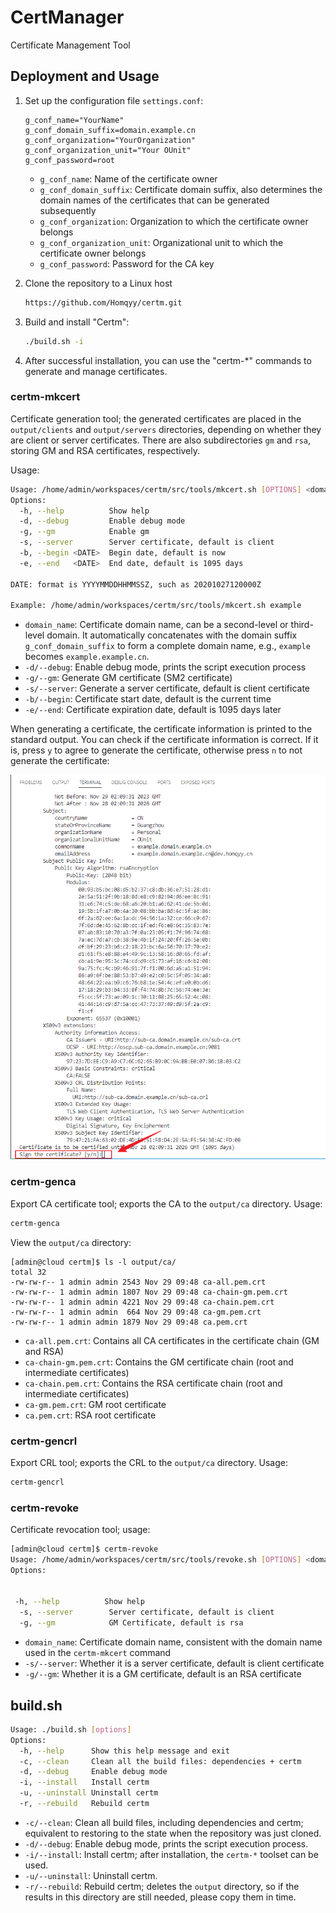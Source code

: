# CertManager

Certificate Management Tool

## Deployment and Usage

1. Set up the configuration file `settings.conf`:

    ```text
    g_conf_name="YourName"
    g_conf_domain_suffix=domain.example.cn
    g_conf_organization="YourOrganization"
    g_conf_organization_unit="Your OUnit"
    g_conf_password=root
    ```

    - `g_conf_name`: Name of the certificate owner
    - `g_conf_domain_suffix`: Certificate domain suffix, also determines the domain names of the certificates that can be generated subsequently
    - `g_conf_organization`: Organization to which the certificate owner belongs
    - `g_conf_organization_unit`: Organizational unit to which the certificate owner belongs
    - `g_conf_password`: Password for the CA key

2. Clone the repository to a Linux host

    ```bash
    https://github.com/Homqyy/certm.git 
    ```

3. Build and install "Certm":

    ```bash
    ./build.sh -i
    ```

4. After successful installation, you can use the "certm-*" commands to generate and manage certificates.

### certm-mkcert

Certificate generation tool; the generated certificates are placed in the `output/clients` and `output/servers` directories, depending on whether they are client or server certificates. There are also subdirectories `gm` and `rsa`, storing GM and RSA certificates, respectively.

Usage:

```bash
Usage: /home/admin/workspaces/certm/src/tools/mkcert.sh [OPTIONS] <domain_name>
Options:
  -h, --help          Show help
  -d, --debug         Enable debug mode
  -g, --gm            Enable gm
  -s, --server        Server certificate, default is client
  -b, --begin <DATE>  Begin date, default is now
  -e, --end   <DATE>  End date, default is 1095 days

DATE: format is YYYYMMDDHHMMSSZ, such as 20201027120000Z

Example: /home/admin/workspaces/certm/src/tools/mkcert.sh example
```

- `domain_name`: Certificate domain name, can be a second-level or third-level domain. It automatically concatenates with the domain suffix `g_conf_domain_suffix` to form a complete domain name, e.g., `example` becomes `example.example.cn`.
- `-d/--debug`: Enable debug mode, prints the script execution process
- `-g/--gm`: Generate GM certificate (SM2 certificate)
- `-s/--server`: Generate a server certificate, default is client certificate
- `-b/--begin`: Certificate start date, default is the current time
- `-e/--end`: Certificate expiration date, default is 1095 days later

When generating a certificate, the certificate information is printed to the standard output. You can check if the certificate information is correct. If it is, press `y` to agree to generate the certificate, otherwise press `n` to not generate the certificate:

![mkcert-mkcert](/docs/assets/certm-mkcert.png)

### certm-genca

Export CA certificate tool; exports the CA to the `output/ca` directory. Usage:

```bash
certm-genca
```

View the `output/ca` directory:

```text
[admin@cloud certm]$ ls -l output/ca/
total 32
-rw-rw-r-- 1 admin admin 2543 Nov 29 09:48 ca-all.pem.crt
-rw-rw-r-- 1 admin admin 1807 Nov 29 09:48 ca-chain-gm.pem.crt
-rw-rw-r-- 1 admin admin 4221 Nov 29 09:48 ca-chain.pem.crt
-rw-rw-r-- 1 admin admin  664 Nov 29 09:48 ca-gm.pem.crt
-rw-rw-r-- 1 admin admin 1879 Nov 29 09:48 ca.pem.crt
```

- `ca-all.pem.crt`: Contains all CA certificates in the certificate chain (GM and RSA)
- `ca-chain-gm.pem.crt`: Contains the GM certificate chain (root and intermediate certificates)
- `ca-chain.pem.crt`: Contains the RSA certificate chain (root and intermediate certificates)
- `ca-gm.pem.crt`: GM root certificate
- `ca.pem.crt`: RSA root certificate

### certm-gencrl

Export CRL tool; exports the CRL to the `output/ca` directory. Usage:

```bash
certm-gencrl
```

### certm-revoke

Certificate revocation tool; usage:

```bash
[admin@cloud certm]$ certm-revoke 
Usage: /home/admin/workspaces/certm/src/tools/revoke.sh [OPTIONS] <domain_name>
Options:
 

 -h, --help          Show help
  -s, --server        Server certificate, default is client
  -g, --gm            GM Certificate, default is rsa
```

- `domain_name`: Certificate domain name, consistent with the domain name used in the `certm-mkcert` command
- `-s/--server`: Whether it is a server certificate, default is client certificate
- `-g/--gm`: Whether it is a GM certificate, default is an RSA certificate

## build.sh

```bash
Usage: ./build.sh [options]
Options:
  -h, --help      Show this help message and exit
  -c, --clean     Clean all the build files: dependencies + certm
  -d, --debug     Enable debug mode
  -i, --install   Install certm
  -u, --uninstall Uninstall certm
  -r, --rebuild   Rebuild certm
```

- `-c/--clean`: Clean all build files, including dependencies and certm; equivalent to restoring to the state when the repository was just cloned.
- `-d/--debug`: Enable debug mode, prints the script execution process.
- `-i/--install`: Install certm; after installation, the `certm-*` toolset can be used.
- `-u/--uninstall`: Uninstall certm.
- `-r/--rebuild`: Rebuild certm; deletes the `output` directory, so if the results in this directory are still needed, please copy them in time.